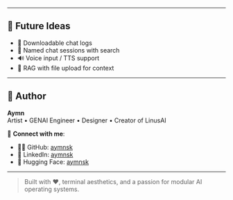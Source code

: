 
---

## 🚧 Future Ideas

- 🧾 Downloadable chat logs
- 📄 Named chat sessions with search
- 🔊 Voice input / TTS support
- 🧠 RAG with file upload for context

---

## 👤 Author

**Aymn**  
Artist • GENAI Engineer • Designer • Creator of LinusAI  

🔗 **Connect with me**:  
- 🧑‍💻 GitHub: [aymnsk](https://github.com/aymnsk)  
- 💼 LinkedIn: [aymnsk](https://www.linkedin.com/in/aymnsk)  
- 🤖 Hugging Face: [aymnsk](https://huggingface.co/spaces/aymnsk)

---

> Built with ❤️, terminal aesthetics, and a passion for modular AI operating systems.
